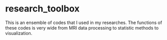 # research_toolbox
This is an ensemble of codes that I used in my researches. The functions of these codes is very wide from MRI data processing to statistic methods to visualization.
